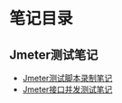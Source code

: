 # 笔记目录
## Jmeter测试笔记
- [Jmeter测试脚本录制笔记](https://github.com/shanrufu/StudyNotes/blob/master/Jmeter/Jmeter%E8%84%9A%E6%9C%AC%E5%BD%95%E5%88%B6.md)
- [Jmeter接口并发测试笔记](https://github.com/shanrufu/StudyNotes/blob/master/Jmeter/Jmeter%E6%8E%A5%E5%8F%A3%E5%B9%B6%E5%8F%91%E6%B5%8B%E8%AF%95.md)

